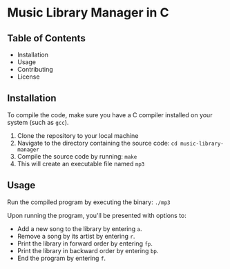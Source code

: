 # Music Library Manager in C

## Table of Contents

- Installation
- Usage
- Contributing
- License

## Installation

To compile the code, make sure you have a C compiler installed on your system (such as `gcc`).

1. Clone the repository to your local machine
2. Navigate to the directory containing the source code: `cd music-library-manager`
3. Compile the source code by running: `make`
4. This will create an executable file named `mp3`

## Usage

Run the compiled program by executing the binary: `./mp3`

Upon running the program, you'll be presented with options to:

- Add a new song to the library by entering `a`.
- Remove a song by its artist by entering `r`.
- Print the library in forward order by entering `fp`.
- Print the library in backward order by entering `bp`.
- End the program by entering `f`.
